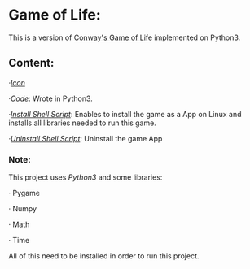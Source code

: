 # Game of Life:

This is a version of [Conway's Game of Life](https://en.wikipedia.org/wiki/Conway%27s_Game_of_Life) implemented on Python3.


## Content:
*·[Icon](https://github.com/Jkutkut/PY-GameOfLife/blob/master/gameOfLife.png)*

*·[Code](https://github.com/Jkutkut/PY-GameOfLife/blob/master/gameOfLife.py)*: Wrote in Python3.

*·[Install Shell Script](https://github.com/Jkutkut/PY-GameOfLife/blob/master/install.sh)*: Enables to install the game as a App on Linux and installs all libraries needed to run this game.

*·[Uninstall Shell Script](https://github.com/Jkutkut/PY-GameOfLife/blob/master/uninstall.sh)*: Uninstall the game App 


### Note:

This project uses *Python3* and some libraries:

· Pygame

· Numpy

· Math

· Time

All of this need to be installed in order to run this project.